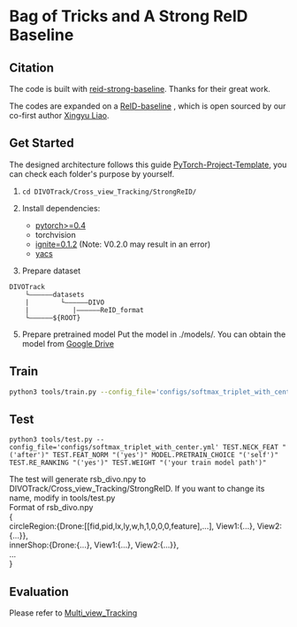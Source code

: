 # Bag of Tricks and A Strong ReID Baseline

## Citation
The code is built with [reid-strong-baseline](https://github.com/michuanhaohao/reid-strong-baseline). Thanks for their great work.

The codes are expanded on a [ReID-baseline](https://github.com/L1aoXingyu/reid_baseline) , which is open sourced by our co-first author [Xingyu Liao](https://github.com/L1aoXingyu).

## Get Started
The designed architecture follows this guide [PyTorch-Project-Template](https://github.com/L1aoXingyu/PyTorch-Project-Template), you can check each folder's purpose by yourself.

1. `cd DIVOTrack/Cross_view_Tracking/StrongReID/` 

2. Install dependencies:
    - [pytorch>=0.4](https://pytorch.org/)
    - torchvision
    - [ignite=0.1.2](https://github.com/pytorch/ignite) (Note: V0.2.0 may result in an error)
    - [yacs](https://github.com/rbgirshick/yacs)

3. Prepare dataset
```
DIVOTrack
    └——————datasets
    |        └——————DIVO
    |           |——————ReID_format
    └——————${ROOT}
```

5. Prepare pretrained model
Put the model in ./models/. You can obtain the model from [Google Drive](https://www.google.com)


## Train

```bash
python3 tools/train.py --config_file='configs/softmax_triplet_with_center.yml' MODEL.DEVICE_ID "('your device id')" DATASETS.NAMES "('ReID_format')" OUTPUT_DIR "('your path to save checkpoints and logs')"
```

## Test

```
python3 tools/test.py --config_file='configs/softmax_triplet_with_center.yml' TEST.NECK_FEAT "('after')" TEST.FEAT_NORM "('yes')" MODEL.PRETRAIN_CHOICE "('self')" TEST.RE_RANKING "('yes')" TEST.WEIGHT "('your train model path')"
```
The test will generate rsb_divo.npy to DIVOTrack/Cross_view_Tracking/StrongReID. If you want to change its name, modify in tools/test.py <br>
Format of rsb_divo.npy <br>
{ <br>
circleRegion:{Drone:[[fid,pid,lx,ly,w,h,1,0,0,0,feature],...],   View1:{...},   View2:{...}}, <br>
 innerShop:{Drone:{...}, View1:{...}, View2:{...}}, <br>
 ... <br>
 }

## Evaluation
Please refer to [Multi_view_Tracking](https://github.com/shengyuhao/DIVOTrack/tree/main/Multi_view_Tracking)

